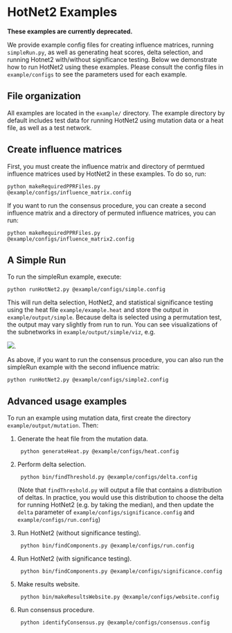 # HotNet2 Examples

**These examples are currently deprecated.**

We provide example config files for creating influence matrices, running `simpleRun.py`, as well as
generating heat scores, delta selection, and running Hotnet2 with/without significance testing.
Below we demonstrate how to run HotNet2 using these examples. Please consult the config files in
`example/configs` to see the parameters used for each example.

## File organization
All examples are located in the `example/` directory. The example directory by default includes
test data for running HotNet2 using mutation data or a heat file, as well as a test network.

## Create influence matrices
First, you must create the influence matrix and directory of permtued influence matrices used by
HotNet2 in these examples. To do so, run:

    python makeRequiredPPRFiles.py @example/configs/influence_matrix.config

If you want to run the consensus procedure, you can create a second influence matrix and a directory of
permuted influence matrices, you can run:

    python makeRequiredPPRFiles.py @example/configs/influence_matrix2.config

## A Simple Run
To run the simpleRun example, execute:

    python runHotNet2.py @example/configs/simple.config

This will run delta selection, HotNet2, and statistical significance testing using the heat file
`example/example.heat` and store the output in `example/output/simple`. Because delta is selected
using a permutation test, the output may vary slightly from run to run. You can see visualizations
of the subnetworks in `example/output/simple/viz`, e.g.

![](http://f.cl.ly/items/1V0i2S2U3G0m003l0H0N/Screen%20Shot%202014-01-10%20at%204.47.14%20PM.png).

As above, if you want to run the consensus procedure, you can also run the simpleRun example with the
second influence matrix:

    python runHotNet2.py @example/configs/simple2.config

## Advanced usage examples
To run an example using mutation data, first create the directory `example/output/mutation`. Then:

1. Generate the heat file from the mutation data.

        python generateHeat.py @example/configs/heat.config

2. Perform delta selection.

        python bin/findThreshold.py @example/configs/delta.config

   (Note that `findThreshold.py` will output a file that contains a distribution of deltas. In
   practice, you would use this distribution to choose the delta for running HotNet2 (e.g. by
   taking the median), and then update the `delta` parameter of
   `example/configs/significance.config` and `example/configs/run.config`)

3. Run HotNet2 (without significance testing).

        python bin/findComponents.py @example/configs/run.config

4. Run HotNet2 (with significance testing).

        python bin/findComponents.py @example/configs/significance.config

5. Make results website.

		python bin/makeResultsWebsite.py @example/configs/website.config

6. Run consensus procedure.

		python identifyConsensus.py @example/configs/consensus.config
